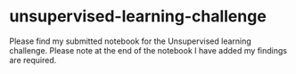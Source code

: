 # unsupervised-learning-challenge

Please find my submitted notebook for the Unsupervised learning challenge. Please note at the end of the notebook I have added my findings are required.
